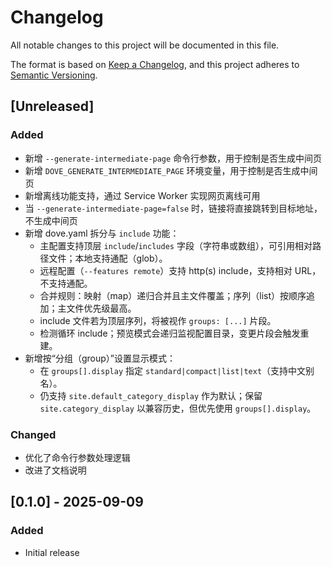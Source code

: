 # Changelog

All notable changes to this project will be documented in this file.

The format is based on [Keep a Changelog](https://keepachangelog.com/en/1.0.0/),
and this project adheres to [Semantic Versioning](https://semver.org/spec/v2.0.0.html).

## [Unreleased]

### Added
- 新增 `--generate-intermediate-page` 命令行参数，用于控制是否生成中间页
- 新增 `DOVE_GENERATE_INTERMEDIATE_PAGE` 环境变量，用于控制是否生成中间页
- 新增离线功能支持，通过 Service Worker 实现网页离线可用
- 当 `--generate-intermediate-page=false` 时，链接将直接跳转到目标地址，不生成中间页
- 新增 dove.yaml 拆分与 `include` 功能：
  - 主配置支持顶层 `include`/`includes` 字段（字符串或数组），可引用相对路径文件；本地支持通配（glob）。
  - 远程配置（`--features remote`）支持 http(s) include，支持相对 URL，不支持通配。
  - 合并规则：映射（map）递归合并且主文件覆盖；序列（list）按顺序追加；主文件优先级最高。
  - include 文件若为顶层序列，将被视作 `groups: [...]` 片段。
  - 检测循环 include；预览模式会递归监视配置目录，变更片段会触发重建。
- 新增按“分组（group）”设置显示模式：
  - 在 `groups[].display` 指定 `standard|compact|list|text`（支持中文别名）。
  - 仍支持 `site.default_category_display` 作为默认；保留 `site.category_display` 以兼容历史，但优先使用 `groups[].display`。

### Changed
- 优化了命令行参数处理逻辑
- 改进了文档说明

## [0.1.0] - 2025-09-09

### Added
- Initial release
